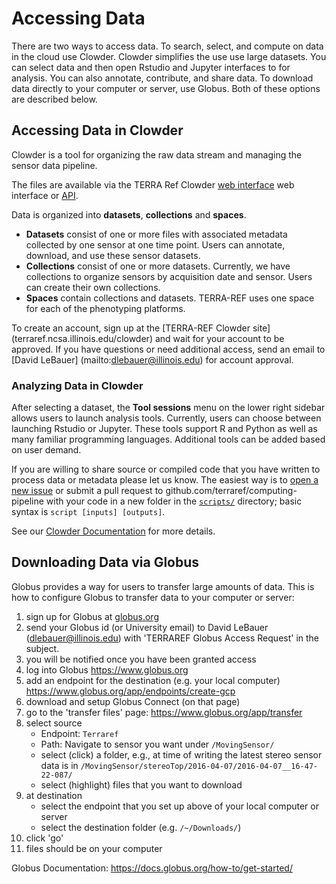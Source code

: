 # Accessing Data
There are two ways to access data. To search, select, and compute on data in the cloud use Clowder. Clowder simplifies the use use large datasets. You can select data and then open Rstudio and Jupyter interfaces to for analysis. You can also annotate, contribute, and share data. To download data directly to your computer or server, use Globus. Both of these options are described below.

## Accessing Data in Clowder

Clowder is a tool for organizing the raw data stream and managing the sensor data pipeline.

The files are available via the TERRA Ref Clowder [web interface](http://terraref.ncsa.illinois.edu/clowder/spaces) web interface or [API](https://terraref.ncsa.illinois.edu/clowder/assets/docs/api/index.html). 

Data is organized into **datasets**, **collections** and **spaces**.

* **Datasets** consist of one or more files with associated metadata collected by one sensor at one time point. Users can annotate, download, and use these sensor datasets.
* **Collections** consist of one or more datasets. Currently, we have collections to organize sensors by acquisition date and sensor. Users can create their own collections.
* **Spaces** contain collections and datasets. TERRA-REF uses one space for each of the phenotyping platforms.

To create an account, sign up at the [TERRA-REF Clowder site] (terraref.ncsa.illinois.edu/clowder) and wait for your account to be approved. 
If you have questions or need additional access, send an email to [David LeBauer] (mailto:dlebauer@illinois.edu) for account approval. 

### Analyzing Data in Clowder

After selecting a dataset, the **Tool sessions** menu on the lower right sidebar allows users to launch analysis tools. Currently, users can choose between launching Rstudio or Jupyter.
These tools support R and Python as well as many familiar programming languages. 
Additional tools can be added based on user demand. 

If you are willing to share source or compiled code that you have written to process data or metadata please let us know. The easiest way is to [open a new issue](https://github.com/terraref/computing-pipeline/issues/new) or submit a pull request to github.com/terraref/computing-pipeline with your code in a new folder in the [`scripts/`](https://github.com/terraref/computing-pipeline/tree/master/scripts) directory; basic syntax is `script [inputs] [outputs]`.

See our [Clowder Documentation](https://terraref.gitbooks.io/terraref-documentation/content/clowder.html) for more details.

## Downloading Data via Globus

Globus provides a way for users to transfer large amounts of data. 
This is how to configure Globus to transfer data to your computer or server:

1. sign up for Globus at [globus.org](https://www.globus.org/)
2. send your Globus id (or University email) to David LeBauer (<a href="mailto:dlebauer@illinois.edu?subject=[TERRAREF Globus Access Request]">dlebauer@illinois.edu</a>) with 'TERRAREF Globus Access Request' in the subject.
3. you will be notified once you have been granted access
1. log into Globus https://www.globus.org
2. add an endpoint for the destination (e.g. your local computer) https://www.globus.org/app/endpoints/create-gcp
3. download and setup Globus Connect (on that page)
4. go to the 'transfer files' page: https://www.globus.org/app/transfer
5. select source
    * Endpoint: `Terraref` 
    * Path: Navigate to sensor you want under `/MovingSensor/`
    * select (click) a folder, e.g., at time of writing the latest stereo sensor data is in `/MovingSensor/stereoTop/2016-04-07/2016-04-07__16-47-22-087/` 
    * select (highlight) files that you want to download
7. at destination
    * select the endpoint that you set up above of your local computer or server
    * select the destination folder (e.g. `/~/Downloads/`)
8. click 'go'
9. files should be on your computer

Globus Documentation: https://docs.globus.org/how-to/get-started/ 

